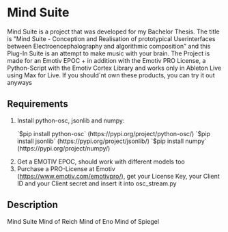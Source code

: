 # Mind Suite

Mind Suite is a project that was developed for my Bachelor Thesis. The title is "Mind Suite - Conception and Realisation of prototypical Userinterfaces between Electroencephalography and algorithmic composition" and this Plug-In Suite is an attempt to make music with your brain.
The Project is made for an Emotiv EPOC + in addition with the Emotiv PRO License, a Python-Script with the Emotiv Cortex Library and works only in Ableton Live using Max for Live.
If you should´nt own these products, you can try it out anyways

## Requirements

1. Install python-osc, jsonlib and numpy:
      <p>`$pip install python-osc` (https://pypi.org/project/python-osc/)
       `$pip install jsonlib` (https://pypi.org/project/jsonlib/)
       `$pip install numpy` (https://pypi.org/project/numpy/) </p>
2. Get a EMOTIV EPOC, should work with different models too
3. Purchase a PRO-License at Emotiv (https://www.emotiv.com/emotivpro/), get your License Key, your Client ID and your Client secret and insert it into osc_stream.py

## Description

Mind Suite
Mind of Reich
Mind of Eno
Mind of Spiegel
